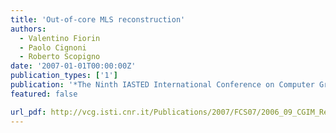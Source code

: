 ```yaml
---
title: 'Out-of-core MLS reconstruction'
authors:
  - Valentino Fiorin
  - Paolo Cignoni
  - Roberto Scopigno
date: '2007-01-01T00:00:00Z'
publication_types: ['1']
publication: '*The Ninth IASTED International Conference on Computer Graphics and Imaging - CGIM 2007*'
featured: false

url_pdf: http://vcg.isti.cnr.it/Publications/2007/FCS07/2006_09_CGIM_Reconstruction.final.pdf
---
```


